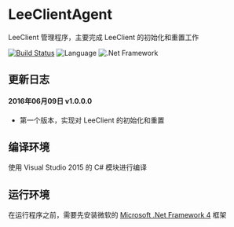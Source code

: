 # LeeClientAgent
LeeClient 管理程序，主要完成 LeeClient 的初始化和重置工作

[![Build Status](https://travis-ci.org/CairoLee/LeeClientAgent.svg?branch=master)](https://travis-ci.org/CairoLee/LeeClientAgent)
![Language](https://img.shields.io/badge/language-C%23-blue.svg)
![.Net Framework](https://img.shields.io/badge/.Net%20Framework-4.0-orange.svg)

## 更新日志

#### 2016年06月09日 v1.0.0.0
- 第一个版本，实现对 LeeClient 的初始化和重置

## 编译环境
使用 Visual Studio 2015 的 C# 模块进行编译

## 运行环境
在运行程序之前，需要先安装微软的 [Microsoft .Net Framework 4](https://www.microsoft.com/zh-CN/download/details.aspx?id=17718) 框架
